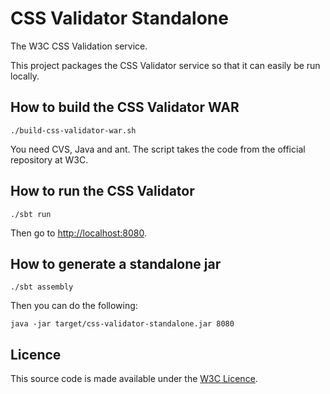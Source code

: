CSS Validator Standalone
========================

The W3C CSS Validation service.

This project packages the CSS Validator service so that it can easily be run locally.

How to build the CSS Validator WAR
----------------------------------

    ./build-css-validator-war.sh

You need CVS, Java and ant.  The script takes the code from the official repository at W3C.

How to run the CSS Validator
----------------------------

    ./sbt run

Then go to [http://localhost:8080](http://localhost:8080).

How to generate a standalone jar
--------------------------------

    ./sbt assembly

Then you can do the following:

    java -jar target/css-validator-standalone.jar 8080

Licence
-------

This source code is made available under the [W3C Licence](http://opensource.org/licenses/W3C).
